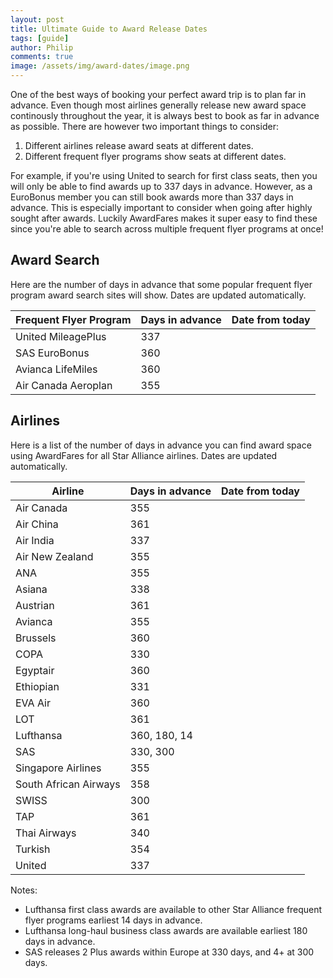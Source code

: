 ```yaml
---
layout: post
title: Ultimate Guide to Award Release Dates
tags: [guide]
author: Philip
comments: true
image: /assets/img/award-dates/image.png
---
```


One of the best ways of booking your perfect award trip is to plan far in advance. Even though most airlines generally release new award space continously throughout the year, it is always best to book as far in advance as possible. There are however two important things to consider:

1. Different airlines release award seats at different dates.
2. Different frequent flyer programs show seats at different dates.

For example, if you're using United to search for first class seats, then you will only be able to find awards up to 337 days in advance. However, as a EuroBonus member you can still book awards more than 337 days in advance. This is especially important to consider when going after highly sought after awards. Luckily AwardFares makes it super easy to find these since you're able to search across multiple frequent flyer programs at once!

## Award Search
Here are the number of days in advance that some popular frequent flyer program award search sites will show. Dates are updated automatically.

| Frequent Flyer Program | Days in advance | Date from today |
|------------------------|-----------------|-----------------|
| United MileagePlus     | 337             | <span></span>   |
| SAS EuroBonus          | 360             | <span></span>   |
| Avianca LifeMiles      | 360             | <span></span>   |
| Air Canada Aeroplan    | 355             | <span></span>   |


## Airlines
Here is a list of the number of days in advance you can find award space using AwardFares for all Star Alliance airlines. Dates are updated automatically.

| Airline               | Days in advance     | Date from today |
|-----------------------|---------------------|-----------------|
| Air Canada            | 355                 | <span></span>   |
| Air China             | 361                 | <span></span>   |
| Air India             | 337                 | <span></span>   |
| Air New Zealand       | 355                 | <span></span>   |
| ANA                   | 355                 | <span></span>   |
| Asiana                | 338                 | <span></span>   |
| Austrian              | 361                 | <span></span>   |
| Avianca               | 355                 | <span></span>   |
| Brussels              | 360                 | <span></span>   |
| COPA                  | 330                 | <span></span>   |
| Egyptair              | 360                 | <span></span>   |
| Ethiopian             | 331                 | <span></span>   |
| EVA Air               | 360                 | <span></span>   |
| LOT                   | 361                 | <span></span>   |
| Lufthansa             | 360, 180, 14        | <span></span>   |
| SAS                   | 330, 300            | <span></span>   |
| Singapore Airlines    | 355                 | <span></span>   |
| South African Airways | 358                 | <span></span>   |
| SWISS                 | 300                 | <span></span>   |
| TAP                   | 361                 | <span></span>   |
| Thai Airways          | 340                 | <span></span>   |
| Turkish               | 354                 | <span></span>   |
| United                | 337                 | <span></span>   |

Notes:
- Lufthansa first class awards are available to other Star Alliance frequent flyer programs earliest 14 days in advance.
- Lufthansa long-haul business class awards are available earliest 180 days in advance.
- SAS releases 2 Plus awards within Europe at 330 days, and 4+ at 300 days.

<script>
(function () {
  function pad(value) {
    return String(value).length == 1 ? '0' + value : value;
  }
  function calculateDateFromToday(i) {
    var date = new Date(new Date().getTime() + (i * 24 * 3600 * 1000));
    return [
      date.getFullYear(), 
      pad(date.getMonth()+1),
      pad(date.getDate())
    ].join('-');
  }
  // Automagically calculate "date from today" for each table row
  document.querySelectorAll('td span').forEach(function (el, i) {
    var days = el.parentNode.previousElementSibling.innerText.split(',')[0];
    el.innerText = calculateDateFromToday(days);
  });
})();

</script>
